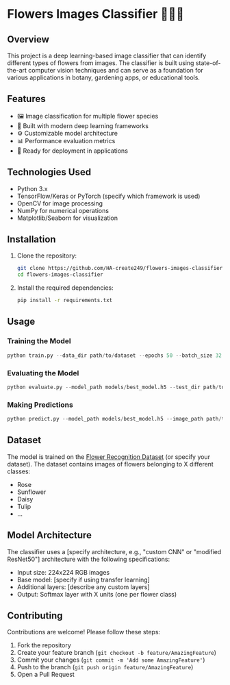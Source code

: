 # Flowers Images Classifier 🌸🌻🌺

## Overview

This project is a deep learning-based image classifier that can identify different types of flowers from images. The classifier is built using state-of-the-art computer vision techniques and can serve as a foundation for various applications in botany, gardening apps, or educational tools.

## Features

- 🖼️ Image classification for multiple flower species
- 🧠 Built with modern deep learning frameworks
- ⚙️ Customizable model architecture
- 📊 Performance evaluation metrics
- 🚀 Ready for deployment in applications

## Technologies Used

- Python 3.x
- TensorFlow/Keras or PyTorch (specify which framework is used)
- OpenCV for image processing
- NumPy for numerical operations
- Matplotlib/Seaborn for visualization

## Installation

1. Clone the repository:
   ```bash
   git clone https://github.com/HA-create249/flowers-images-classifier.git
   cd flowers-images-classifier
   ```

2. Install the required dependencies:
   ```bash
   pip install -r requirements.txt
   ```

## Usage

### Training the Model
```python
python train.py --data_dir path/to/dataset --epochs 50 --batch_size 32
```

### Evaluating the Model
```python
python evaluate.py --model_path models/best_model.h5 --test_dir path/to/test_data
```

### Making Predictions
```python
python predict.py --model_path models/best_model.h5 --image_path path/to/image.jpg
```

## Dataset

The model is trained on the [Flower Recognition Dataset](https://www.kaggle.com/datasets/alxmamaev/flowers-recognition) (or specify your dataset). The dataset contains images of flowers belonging to X different classes:

- Rose
- Sunflower
- Daisy
- Tulip
- ... 

## Model Architecture

The classifier uses a [specify architecture, e.g., "custom CNN" or "modified ResNet50"] architecture with the following specifications:

- Input size: 224x224 RGB images
- Base model: [specify if using transfer learning]
- Additional layers: [describe any custom layers]
- Output: Softmax layer with X units (one per flower class)


## Contributing

Contributions are welcome! Please follow these steps:

1. Fork the repository
2. Create your feature branch (`git checkout -b feature/AmazingFeature`)
3. Commit your changes (`git commit -m 'Add some AmazingFeature'`)
4. Push to the branch (`git push origin feature/AmazingFeature`)
5. Open a Pull Request

